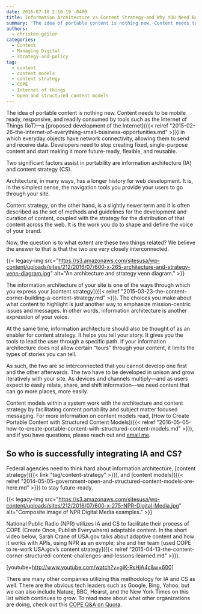 ```yaml
---
date: 2016-07-18 2:16:19 -0400
title: Information Architecture vs Content Strategy—and Why YOU Need Both
summary: 'The idea of portable content is nothing new. Content needs to be mobile ready, responsive, and readily consumed by tools such as the Internet of Things (IoT)&mdash;a proposed development of the Internet in which everyday objects have network connectivity, allowing them to send and receive data. Developers need to stop creating fixed, single-purpose content and'
authors:
  - christen-geiler
categories:
  - Content
  - Managing Digital
  - strategy-and-policy
tag:
  - content
  - content models
  - content strategy
  - COPE
  - Internet of things
  - open and structured content models
---
```


The idea of portable content is nothing new. Content needs to be mobile ready, responsive, and readily consumed by tools such as the Internet of Things (IoT)—a [proposed development of the Internet]({{< relref "2015-02-26-the-internet-of-everything-small-business-opportunities.md" >}}) in which everyday objects have network connectivity, allowing them to send and receive data. Developers need to stop creating fixed, single-purpose content and start making it more future-ready, flexible, and reusable.

Two significant factors assist in portability are information architecture (IA) and content strategy (CS).

Architecture, in many ways, has a longer history for web development. It is, in the simplest sense, the navigation tools you provide your users to go through your site.

Content strategy, on the other hand, is a slightly newer term and it is often described as the set of methods and guidelines for the development and curation of content, coupled with the strategy for the distribution of that content across the web. It is the work you do to shape and define the voice of your brand.

Now, the question is to what extent are these two things related? We believe the answer to that is that the two are very closely interconnected.

{{< legacy-img src="https://s3.amazonaws.com/sitesusa/wp-content/uploads/sites/212/2016/07/600-x-265-architecture-and-strategy-venn-diagram.jpg" alt="An architecture and strategy venn diagram." >}}

The information architecture of your site is one of the ways through which you express your [content strategy]({{< relref "2015-03-23-the-content-corner-building-a-content-strategy.md" >}}). The choices you make about what content to highlight is just another way to emphasize mission-centric issues and messages. In other words, information architecture is another expression of your voice.

At the same time, information architecture should also be thought of as an enabler for content strategy. It helps you tell your story. It gives you the tools to lead the user through a specific path. If your information architecture does not allow certain &#8220;tours&#8221; through your content, it limits the types of stories you can tell.

As such, the two are so interconnected that you cannot develop one first and the other afterwards. The two have to be developed in unison and grow iteratively with your site. As devices and channels multiply—and as users expect to easily relate, share, and shift information—we need content that can go more places, more easily.

Content models within a system work with the architecture and content strategy by facilitating content portability and subject matter focused messaging. For more information on content models read, [How to Create Portable Content with Structured Content Models]({{< relref "2016-05-05-how-to-create-portable-content-with-structured-content-models.md" >}}), and if you have questions, please reach out and [email me](mailto:Christen.Geiler@nih.gov).

## So who is successfully integrating IA and CS?

Federal agencies need to think hard about information architecture, [content strategy]({{< link "tag/content-strategy" >}}), and [content models]({{< relref "2014-05-05-government-open-and-structured-content-models-are-here.md" >}}) to stay future-ready.

{{< legacy-img src="https://s3.amazonaws.com/sitesusa/wp-content/uploads/sites/212/2016/07/600-x-275-NPR-Digital-Media.jpg" alt="Composite image of NPR Digital Media examples." >}}

National Public Radio (NPR) utilizes IA and CS to facilitate their process of COPE (Create Once, Publish Everywhere) adaptable content. In the short video below, Sarah Crane of USA.gov talks about adaptive content and how it works with APIs, using NPR as an exmple; she and her team [used COPE to re-work USA.gov&#8217;s content strategy]({{< relref "2015-04-13-the-content-corner-structured-content-challenges-and-lessons-learned.md" >}}).

[youtube=http://www.youtube.com/watch?v=giK-RsHjA4c&w=600]

There are many other companies utilizing this methodology for IA and CS as well. There are the obvious tech leaders such as Google, Bing, Yahoo, but we can also include Nature, BBC, Hearst, and the New York Times on this list which continues to grow. To read more about what other organizations are doing, check out this [COPE Q&A on Quora](https://www.quora.com/Content-Strategy-Other-than-NPR-what-are-some-examples-of-C-O-P-E-create-once-publish-everywhere-in-practice).